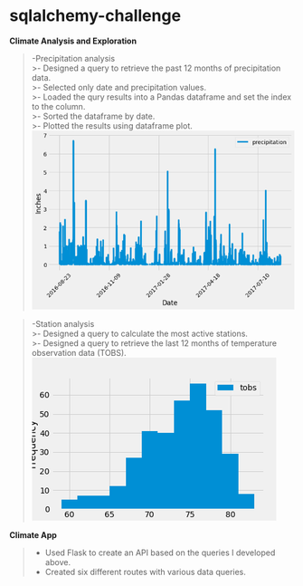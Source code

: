 # sqlalchemy-challenge

**Climate Analysis and Exploration**  
 >-Precipitation analysis  
    >- Designed a query to retrieve the past 12 months of precipitation data.    
    >- Selected only date and precipitation values.  
    >- Loaded the qury results into a Pandas dataframe and set the index to the column.  
    >- Sorted the dataframe by date.  
    >- Plotted the results using dataframe plot.  
![](Images/year_precip.png)  

  >-Station analysis  
    >- Designed a query to calculate the most active stations.  
    >- Designed a query to retrieve the last 12 months of temperature observation data (TOBS).  
![](Images/temp_hist.png) 

**Climate App**
  >- Used Flask to create an API based on the queries I developed above.  
  >- Created six different routes with various data queries.  
